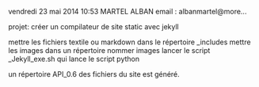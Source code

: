vendredi 23 mai 2014 10:53 MARTEL ALBAN
email : albanmartel@more...

projet: créer un compilateur de site static avec jekyll

mettre les fichiers textile ou markdown dans le répertoire _includes
mettre les images dans un répertoire nommer images
lancer le script _Jekyll_exe.sh qui lance le script python

un répertoire  API_0.6 des fichiers du site est généré.